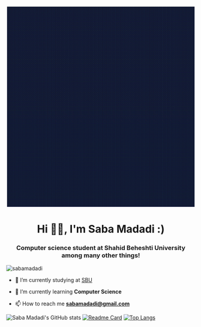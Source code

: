 <p align="center">
  <img width="500" src="GIFs/Welcome.gif" />
</p>
<h1 align="center">Hi 👋🏻, I'm Saba Madadi :) </h1>
<h3 align="center">Computer science student at Shahid Beheshti University among many other things! </h3>
<p align="left"> <img src="https://komarev.com/ghpvc/?username=sabamadadi&label=Profile%20views&color=0e75b6&style=flat" alt="sabamadadi" /> </p>

- 🔭 I’m currently studying at [SBU](https://en.sbu.ac.ir/)

- 🌱 I’m currently learning **Computer Science**

- 📫 How to reach me **sabamadadi@gmail.com**


![Saba Madadi's GitHub stats](https://github-readme-stats.vercel.app/api?username=sabamadadi&show_icons=true&theme=synthwave)
[![Readme Card](https://github-readme-stats.vercel.app/api/pin/?username=sabamadadi&repo=MelODyHub)](https://github.com/sabamadadi/MelODyHub)
[![Top Langs](https://github-readme-stats.vercel.app/api/top-langs/?username=sabamadadi&layout=pie)](https://github.com/sabamadadi)
